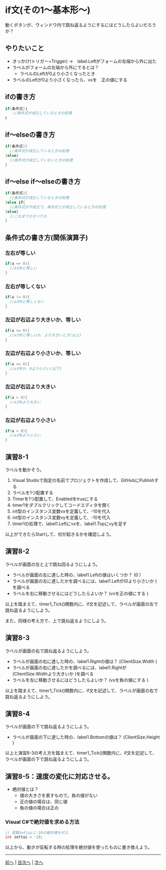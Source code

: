 # if文(その1～基本形～)
動くボタンが、ウィンドウ内で跳ね返るようにするにはどうしたらよいだろうか？

## やりたいこと
- きっかけ(トリガー=Trigger) →　label.Leftがフォームの左端から外に出た
- ラベルがフォームの左端から外にでるとは？
  - ラベルのLeftが0より小さくなったとき
- ラベルのLeftが0より小さくなったら、vxを　正の値にする

## ifの書き方
```cs
if(条件式)｛
　　//条件式が成立しているときの処理
｝
```

## if～elseの書き方
```cs
if(条件式){
  //条件式が成立しているときの処理
}else{
  //条件式が成立していないときの処理
}
```

## if～else if～elseの書き方
```cs
if(条件式){
  //条件式が成立しているときの処理
}else if{
  //条件式が不成立で、条件式２が成立しているときの処理
}else{
  //これまでのすべての
}
```

## 条件式の書き方(関係演算子)
### 左右が等しい

```cs
if(a == 0){
  //aが0と等しい
}
```

### 左右が等しくない

```cs
if(a != 0){
  //aが0と等しくない
}
```

### 左辺が右辺より大きいか、等しい

```cs
if(a >= 0){
  //aが0と等しいか、より大きいとき(以上)
}
```

### 左辺が右辺より小さいか、等しい

```cs
if(a <= 0){
  //aが0か、0より小さい(以下)
}
```

### 左辺が右辺より大きい

```cs
if(a > 0){
  //aが0より大きい
}
```

### 左辺が右辺より小さい

```cs
if(a < 0){
  //aが0より小さい
}
```

## 演習8-1
ラベルを動かそう。

1.	Visual Studioで指定の名前でプロジェクトを作成して、GitHubにPublishする
2.	ラベルを1つ配置する
3.	Timerを1つ配置して、Enabledをtrueにする
4.	timer1をダブルクリックしてコードエディタを開く
5.	int型のインスタンス変数vxを定義して、-10を代入
6.	int型のインスタンス変数vyを定義して、-10を代入
7.	timer1の処理で、label1.Leftにvxを、label1.Topにvyを足す

以上ができたらStartして、何が起きるかを確認しよう。

## 演習8-2
ラベルが画面の左と上で跳ね回るようにしよう。

- ラベルが画面の左に達した時の、label1.Leftの値はいくつか？ (0 )
- ラベルが画面の左に達したかを調べるには、label1.Leftが(0より小さいか )を調べる
- ラベルを右に移動させるにはどうしたらよいか？ (vxを正の値にする )

以上を踏まえて、timer1_Tick()関数内に、if文を記述して、ラベルが画面の左で跳ね返るようにしよう。

また、同様の考え方で、上で跳ね返るようにしよう。

## 演習8-3
ラベルが画面の右で跳ね返るようにしよう。
- ラベルが画面の右に達した時の、label1.Rightの値は？    (ClientSize.Width )
- ラベルが画面の右に達したかを調べるには、label1.Rightが(ClientSize.Widthより大きいか  )を調べる
- ラベルを左に移動させるにはどうしたらよいか？ (vxを負の値にする )

以上を踏まえて、timer1_Tick()関数内に、if文を記述して、ラベルが画面の右で跳ね返るようにしよう。

## 演習8-4
ラベルが画面の下で跳ね返るようにしよう。

- ラベルが画面の下に達した時の、label1.Bottomの値は？   (ClientSize.Height )

以上と演習8-3の考え方を踏まえて、timer1_Tick()関数内に、if文を記述して、ラベルが画面の下で跳ね返るようにしよう。

## 演習8-5：速度の変化に対応させる。
- 絶対値とは？
  - 値の大きさを表すもので。負の値がない
  - 正の値の場合は、同じ値
  - 負の値の場合は正の
  

### Visual C#で絶対値を求める方法

```cs
// 変数zettaiに-10の絶対値を代入
int zettai = -10;
```

以上から、動きが反転する時の処理を絶対値を使ったものに書き換えよう。

---

[前へ](07.md) | [目次へ](README.md#%E7%9B%AE%E6%AC%A1) | [次へ](09.md)
